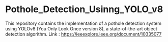 # Pothole_Detection_Usinng_YOLO_v8
This repository contains the implementation of a pothole detection system using YOLOv8 (You Only Look Once version 8), a state-of-the-art object detection algorithm. 
Link : https://ieeexplore.ieee.org/document/10335077
